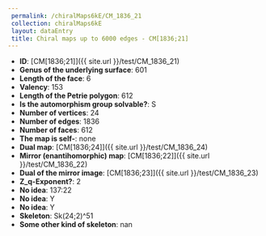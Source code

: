 ```yaml
--- 
 permalink: /chiralMaps6kE/CM_1836_21 
 collection: chiralMaps6kE
 layout: dataEntry
 title: Chiral maps up to 6000 edges - CM[1836;21]
---
```


- **ID**: [CM[1836;21]]({{ site.url }}/test/CM_1836_21)
- **Genus of the underlying surface**: 601
- **Length of the face**: 6
- **Valency**: 153
- **Length of the Petrie polygon**: 612
- **Is the automorphism group solvable?**: S
- **Number of vertices**: 24
- **Number of edges**: 1836
- **Number of faces**: 612
- **The map is self-**: none
- **Dual map**: [CM[1836;24]]({{ site.url }}/test/CM_1836_24)
- **Mirror (enantihomorphic) map**: [CM[1836;22]]({{ site.url }}/test/CM_1836_22)
- **Dual of the mirror image**: [CM[1836;23]]({{ site.url }}/test/CM_1836_23)
- **Z_q-Exponent?**: 2
- **No idea**:  137:22
- **No idea**: Y
- **No idea**: Y
- **Skeleton**: Sk(24;2)^51
- **Some other kind of skeleton**: nan
